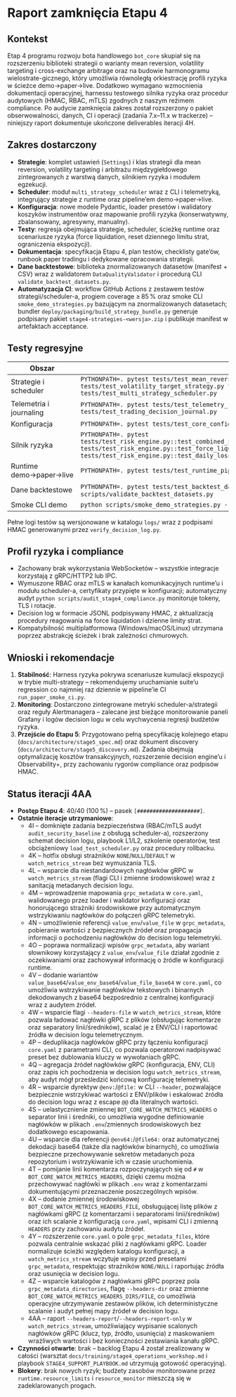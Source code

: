 # Raport zamknięcia Etapu 4

## Kontekst
Etap 4 programu rozwoju bota handlowego `bot_core` skupiał się na rozszerzeniu biblioteki strategii o warianty mean reversion, volatility targeting i cross-exchange arbitrage oraz na budowie harmonogramu wielostrate-gicznego, który umożliwia równoległą orkiestrację profili ryzyka w ścieżce demo→paper→live. Dodatkowo wymagano wzmocnienia dokumentacji operacyjnej, harnessu testowego silnika ryzyka oraz procedur audytowych (HMAC, RBAC, mTLS) zgodnych z naszym reżimem compliance. Po audycie zamknięcia zakres został rozszerzony o pakiet obserwowalności, danych, CI i operacji (zadania 7.x–11.x w trackerze) – niniejszy raport dokumentuje ukończone deliverables iteracji 4H.

## Zakres dostarczony
- **Strategie**: komplet ustawień (`Settings`) i klas strategii dla mean reversion, volatility targeting i arbitrażu międzygiełdowego zintegrowanych z warstwą danych, silnikiem ryzyka i modułem egzekucji.
- **Scheduler**: moduł `multi_strategy_scheduler` wraz z CLI i telemetryką, integrujący strategie z runtime oraz pipeline’em demo→paper→live.
- **Konfiguracja**: nowe modele Pydantic, loader presetów i walidatory koszyków instrumentów oraz mapowanie profili ryzyka (konserwatywny, zbalansowany, agresywny, manualny).
- **Testy**: regresja obejmująca strategie, scheduler, ścieżkę runtime oraz scenariusze ryzyka (force liquidation, reset dziennego limitu strat, ograniczenia ekspozycji).
- **Dokumentacja**: specyfikacja Etapu 4, plan testów, checklisty gate’ów, runbook paper tradingu i dedykowane opracowania strategii.
- **Dane backtestowe**: biblioteka znormalizowanych datasetów (manifest + CSV) wraz z walidatorem `DataQualityValidator` i procedurą CLI `validate_backtest_datasets.py`.
- **Automatyzacja CI**: workflow GitHub Actions z zestawem testów strategii/scheduler-a, progiem coverage ≥ 85 % oraz smoke CLI `smoke_demo_strategies.py` bazującym na znormalizowanych datasetach; bundler `deploy/packaging/build_strategy_bundle.py` generuje podpisany pakiet `stage4-strategies-<wersja>.zip` i publikuje manifest w artefaktach acceptance.

## Testy regresyjne
| Obszar | Komenda | Status |
| --- | --- | --- |
| Strategie i scheduler | `PYTHONPATH=. pytest tests/test_mean_reversion_strategy.py tests/test_volatility_target_strategy.py tests/test_cross_exchange_arbitrage_strategy.py tests/test_multi_strategy_scheduler.py` | ✅ |
| Telemetria i journaling | `PYTHONPATH=. pytest tests/test_telemetry_risk_profiles.py tests/test_trading_decision_journal.py` | ✅ |
| Konfiguracja | `PYTHONPATH=. pytest tests/test_core_config_instrument_buckets.py` | ✅ |
| Silnik ryzyka | `PYTHONPATH=. pytest tests/test_risk_engine.py::test_combined_strategy_orders_respect_max_position_pct tests/test_risk_engine.py::test_force_liquidation_due_to_drawdown_allows_only_reducing_orders tests/test_risk_engine.py::test_daily_loss_limit_resets_after_new_trading_day` | ✅ |
| Runtime demo→paper→live | `PYTHONPATH=. pytest tests/test_runtime_pipeline.py` | ✅ |
| Dane backtestowe | `PYTHONPATH=. pytest tests/test_backtest_dataset_library.py`, `python scripts/validate_backtest_datasets.py` | ✅ |
| Smoke CLI demo | `python scripts/smoke_demo_strategies.py --cycles 3` | ✅ |

Pełne logi testów są wersjonowane w katalogu `logs/` wraz z podpisami HMAC generowanymi przez `verify_decision_log.py`.

## Profil ryzyka i compliance
- Zachowany brak wykorzystania WebSocketów – wszystkie integracje korzystają z gRPC/HTTP2 lub IPC.
- Wymuszone RBAC oraz mTLS w kanałach komunikacyjnych runtime’u i modułu scheduler-a, certyfikaty przypięte w konfiguracji;
  automatyczny audyt `python scripts/audit_stage4_compliance.py` monitoruje tokeny, TLS i rotacje.
- Decision log w formacie JSONL podpisywany HMAC, z aktualizacją procedury reagowania na force liquidation i dzienne limity strat.
- Kompatybilność multiplatformowa (Windows/macOS/Linux) utrzymana poprzez abstrakcję ścieżek i brak zależności chmurowych.

## Wnioski i rekomendacje
1. **Stabilność**: Harness ryzyka pokrywa scenariusze kumulacji ekspozycji w trybie multi-strategy – rekomendujemy uruchamianie suite’u regression co najmniej raz dziennie w pipeline’ie CI `run_paper_smoke_ci.py`.
2. **Monitoring**: Dostarczono zintegrowane metryki scheduler-a/strategii oraz reguły Alertmanagera – zalecane jest bieżące monitorowanie paneli Grafany i logów decision logu w celu wychwycenia regresji budżetów ryzyka.
3. **Przejście do Etapu 5**: Przygotowano pełną specyfikację kolejnego etapu (`docs/architecture/stage5_spec.md`) oraz dokument discovery (`docs/architecture/stage5_discovery.md`). Zadania obejmują optymalizację kosztów transakcyjnych, rozszerzenie decision engine’u i Observability+, przy zachowaniu rygorów compliance oraz podpisów HMAC.

## Status iteracji 4AA
- **Postęp Etapu 4**: 40/40 (100 %) – pasek `[####################]`.
- **Ostatnie iteracje utrzymaniowe**:
  - 4I – domknięte zadania bezpieczeństwa (RBAC/mTLS audyt `audit_security_baseline` z obsługą scheduler-a), rozszerzony schemat decision logu, playbook L1/L2, szkolenie operatorów, test obciążeniowy `load_test_scheduler.py` oraz procedury rollbacku.
  - 4K – hotfix obsługi strażników `NONE`/`NULL`/`DEFAULT` w `watch_metrics_stream` bez wymuszania TLS.
  - 4L – wsparcie dla niestandardowych nagłówków gRPC w `watch_metrics_stream` (flagi CLI i zmienne środowiskowe) wraz z sanitacją metadanych decision logu.
  - 4M – wprowadzenie mapowania `grpc_metadata` w `core.yaml`, walidowanego przez loader i walidator konfiguracji oraz honorującego strażniki środowiskowe przy automatycznym wstrzykiwaniu nagłówków do połączeń gRPC telemetryki.
  - 4N – umożliwienie referencji `value_env`/`value_file` w `grpc_metadata`, pobieranie wartości z bezpiecznych źródeł oraz propagacja informacji o pochodzeniu nagłówków do decision logu telemetryki.
  - 4O – poprawa normalizacji wpisów `grpc_metadata`, aby wariant słownikowy korzystający z `value_env`/`value_file` działał zgodnie z oczekiwaniami oraz zachowywał informację o źródle w konfiguracji runtime.
  - 4V – dodanie wariantów `value_base64`/`value_env_base64`/`value_file_base64` w `core.yaml`, co umożliwia wstrzykiwanie nagłówków tekstowych i binarnych dekodowanych z base64 bezpośrednio z centralnej konfiguracji wraz z audytem źródeł.
  - 4W – wsparcie flagi `--headers-file` w `watch_metrics_stream`, które pozwala ładować nagłówki gRPC z plików (obsługując komentarze oraz separatory linii/średników), scalać je z ENV/CLI i raportować źródła w decision logu telemetrycznym.
  - 4P – deduplikacja nagłówków gRPC przy łączeniu konfiguracji `core.yaml` z parametrami CLI, co pozwala operatorowi nadpisywać preset bez dublowania kluczy w wywołaniach gRPC.
  - 4Q – agregacja źródeł nagłówków gRPC (konfiguracja, ENV, CLI) oraz zapis ich pochodzenia w decision logu `watch_metrics_stream`, aby audyt mógł prześledzić końcową konfigurację telemetryki.
  - 4R – wsparcie dyrektyw `@env:`/`@file:` w CLI `--header`, pozwalające bezpiecznie wstrzykiwać wartości z ENV/plików i eskalować źródła do decision logu wraz z escape `@@` dla literalnych wartości.
  - 4S – uelastycznienie zmiennej `BOT_CORE_WATCH_METRICS_HEADERS` o separator linii i średniki, co umożliwia wygodne definiowanie nagłówków w plikach `.env`/zmiennych środowiskowych bez dodatkowego escapowania.
  - 4U – wsparcie dla referencji `@env64:`/`@file64:` oraz automatycznej dekodacji base64 (także dla nagłówków binarnych), co umożliwia bezpieczne przechowywanie sekretów metadanych poza repozytorium i wstrzykiwanie ich w czasie uruchomienia.
  - 4T – pomijanie linii komentarza rozpoczynających się od `#` w `BOT_CORE_WATCH_METRICS_HEADERS`, dzięki czemu można przechowywać nagłówki w plikach `.env` wraz z komentarzami dokumentującymi przeznaczenie poszczególnych wpisów.
  - 4X – dodanie zmiennej środowiskowej `BOT_CORE_WATCH_METRICS_HEADERS_FILE`, obsługującej listę plików z nagłówkami gRPC (z komentarzami i separatorami linii/średników) oraz ich scalanie z konfiguracją `core.yaml`, wpisami CLI i zmienną `HEADERS` przy zachowaniu audytu źródeł.
  - 4Y – rozszerzenie `core.yaml` o pole `grpc_metadata_files`, które pozwala centralnie wskazać pliki z nagłówkami gRPC. Loader normalizuje ścieżki względem katalogu konfiguracji, a `watch_metrics_stream` wczytuje wpisy przed presetami `grpc_metadata`, respektując strażników `NONE/NULL` i raportując źródła oraz usunięcia w decision logu.
  - 4Z – wsparcie katalogów z nagłówkami gRPC poprzez pola `grpc_metadata_directories`, flagę `--headers-dir` oraz zmienne `BOT_CORE_WATCH_METRICS_HEADERS_DIRS/FILE`, co umożliwia operacyjne utrzymywanie zestawów plików, ich deterministyczne scalanie i audyt pełnej mapy źródeł w decision logu.
  - 4AA – raport `--headers-report`/`--headers-report-only` w `watch_metrics_stream`, umożliwiający wypisanie scalonych nagłówków gRPC (klucz, typ, źródło, usunięcia) z maskowaniem wrażliwych wartości i bez konieczności zestawiania kanału gRPC.
- **Czynności otwarte**: brak – backlog Etapu 4 został zrealizowany w całości (warsztat `docs/training/stage4_operations_workshop.md`
  i playbook `STAGE4_SUPPORT_PLAYBOOK.md` utrzymują gotowość operacyjną).
- **Blokery**: brak nowych ryzyk; budżety zasobów monitorowane przez `runtime.resource_limits` i `resource_monitor` mieszczą się w zadeklarowanych progach.

